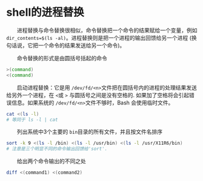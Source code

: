 # shell的进程替换 

　　进程替换与命令替换很相似，命令替换把一个命令的结果赋给一个变量，例如 `dir_contents=$(ls -al)`​ 。进程替换则是把一个进程的输出回馈给另一个进程 (换句话说，它把一个命令的结果发送给另一个命令)。

　　命令替换的形式是由圆括号括起的命令

```bash
>(command)
<(command)
```

　　启动进程替换：它是用 `/dev/fd/<n>`​ 文件把在圆括号内的进程的处理结果发送给另外一个进程，在 `<`​  或 `>`​ 与圆括号之间是没有空格的. 如果加了空格将会引起错误信息。如果系统的 `/dev/fd/<n>`​ 文件不够时，Bash 会使用临时文件。

```bash
cat <(ls -l)
# 等同于 ls -l | cat
```

　　列出系统中3个主要的 `bin`​ 目录的所有文件，并且按文件名排序

```bash
sort -k 9 <(ls -l /bin) <(ls -l /usr/bin) <(ls -l /usr/X11R6/bin)
# 注意是三个明显不同的命令输出回馈给'sort'.
```

　　给出两个命令输出的不同之处

```bash
diff <(command1) <(command2)
```
